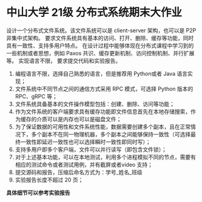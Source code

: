 # 中山大学 21级 分布式系统期末大作业

设计⼀个分布式⽂件系统。该⽂件系统可以是 client-server 架构，也可以是 P2P ⾮集中式架构。 要求⽂件系统具有基本的访问、打开、删除、缓存等功能，同时具有⼀致性、⽀持多⽤户特点。 在设计过程中能够体现在分布式课程中学习到的⼀些机制或者思想，例如 Paxos 共识、缓存更新机制、访问控制机制、并⾏扩展等。 实现语⾔不限， 要求提交代码和实验报告。

1. 编程语⾔不限，选择⾃⼰熟悉的语⾔，但是推荐⽤ Python或者 Java 语⾔实现；
2. ⽂件系统中不同节点之间的通信⽅式采⽤ RPC 模式，可选择 Python 版本的 RPC、gRPC 等；
3. ⽂件系统具备基本的⽂件操作模型包括：创建、删除、访问等功能；
4. 作为⽂件系统的客户端要求具有缓存功能即⽂件信息⾸先在本地存储搜索，作为缓存的介质可以是内存也可以是磁盘⽂件；
5. 为了保证数据的可⽤性和⽂件系统性能，数据需要创建多个副本，且在正常情况下，多个副本不在同⼀物理机器，多个副本之间能够保持⼀致性（可选择最终⼀致性即延迟⼀致性也可以选择瞬时⼀致性即同时写）；
6. ⽀持多⽤户即多个客户端，⽂件可以并⾏读写（即包含⽂件锁）；
7. 对于上述基本功能，可以在本地测试，利⽤多个进程模拟不同的节点，需要有相应的测试命令或者测试⽤例，并有截屏或者video ⽀持；
8. 提交源码和报告，压缩后命名⽅式为：学号_姓名_班级
9. 实验报告⻓度不超过 20 ⻚；

**具体细节可以参考实验报告**